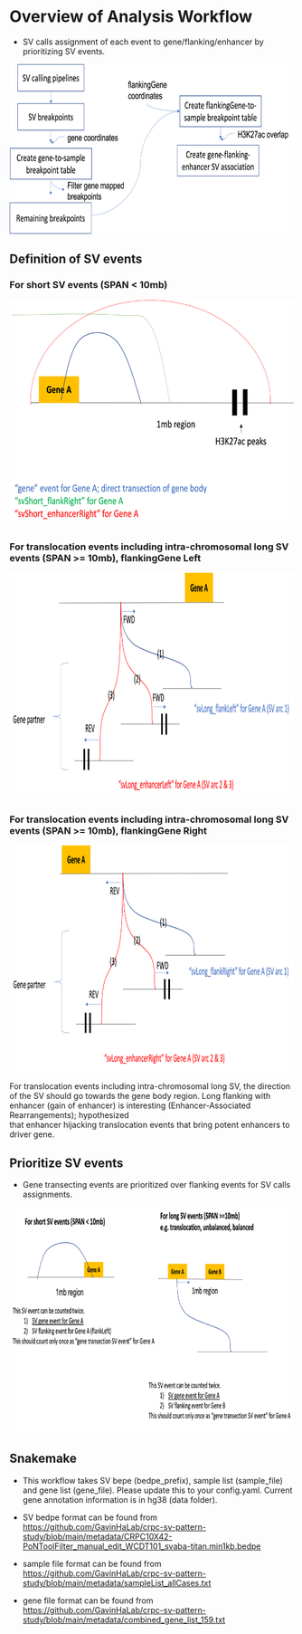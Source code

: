 # Overview of Analysis Workflow

* SV calls assignment of each event to gene/flanking/enhancer by prioritizing SV events.

<img src="https://github.com/GavinHaLab/crpc-sv-pattern-study/blob/main/metadata/SV-gene-flanking-pipeline.png" title="Analysis Workflow" height="300" width="700">

## Definition of SV events
### For short SV events (SPAN < 10mb)

<img src="https://github.com/GavinHaLab/crpc-sv-pattern-study/blob/main/metadata/short_SV_events_definition.png" title="Analysis Workflow" height="400" width="600">

### For translocation events including intra-chromosomal long SV events (SPAN >= 10mb), flankingGene Left

<img src="https://github.com/GavinHaLab/crpc-sv-pattern-study/blob/main/metadata/long_SV_events_definition_left.png" title="Analysis Workflow" height="400" width="800">

### For translocation events including intra-chromosomal long SV events (SPAN >= 10mb), flankingGene Right

<img src="https://github.com/GavinHaLab/crpc-sv-pattern-study/blob/main/metadata/long_SV_events_definition_right.png" title="Analysis Workflow" height="400" width="800">

For translocation events including intra-chromosomal long SV, the direction of the SV should go towards the gene body region.
Long flanking with enhancer (gain of enhancer) is interesting (Enhancer-Associated Rearrangements); hypothesized that enhancer hijacking translocation events that bring potent enhancers to driver gene.

## Prioritize SV events 

* Gene transecting events are prioritized over flanking events for SV calls assignments.

<img src="https://github.com/GavinHaLab/crpc-sv-pattern-study/blob/main/metadata/SV_gene_flanking_double_count_example.png" title="Analysis Workflow" height="400" width="800">

## Snakemake

* This workflow takes SV bepe (bedpe_prefix), sample list (sample_file) and gene list (gene_file). Please update this to your config.yaml. Current gene annotation information is in hg38 (data folder).

* SV bedpe format can be found from https://github.com/GavinHaLab/crpc-sv-pattern-study/blob/main/metadata/CRPC10X42-PoNToolFilter_manual_edit_WCDT101_svaba-titan.min1kb.bedpe

* sample file format can be found from https://github.com/GavinHaLab/crpc-sv-pattern-study/blob/main/metadata/sampleList_allCases.txt

* gene file format can be found from https://github.com/GavinHaLab/crpc-sv-pattern-study/blob/main/metadata/combined_gene_list_159.txt


